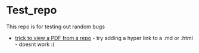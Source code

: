 # Test_repo
This repo is for testing out random bugs
- [trick to view a PDF from a repo](https://github.com/LiteBrite82/Test_repo/blob/main/PdfHyperlinkTest.pdf) - try adding a hyper link to a .md or .html - doesnt work :(
